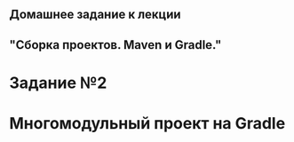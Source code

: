 ## Домашнее задание к лекции 
## "Сборка проектов. Maven и Gradle."

# Задание №2

# Многомодульный проект на Gradle